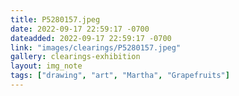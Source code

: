 ```yaml
---
title: P5280157.jpeg
date: 2022-09-17 22:59:17 -0700
dateadded: 2022-09-17 22:59:17 -0700
link: "images/clearings/P5280157.jpeg"
gallery: clearings-exhibition
layout: img_note
tags: ["drawing", "art", "Martha", "Grapefruits"]
--- 
```

